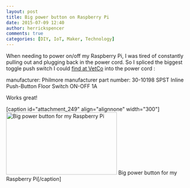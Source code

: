 ```yaml
---
layout: post
title: Big power button on Raspberry Pi
date: 2015-07-09 12:40
author: herrickspencer
comments: true
categories: [DIY, IoT, Maker, Technology]
---
```

When needing to power on/off my Raspberry Pi, I was tired of constantly pulling out and plugging back in the power cord. So I spliced the biggest toggle push switch I could <a href="http://www.vetco.net/catalog/product_info.php?cPath=114_121_219&amp;products_id=15054" target="_blank">find at VetCo</a> into the power cord :

manufacturer: Philmore
manufacturer part number: 30-10198
SPST Inline Push-Button Floor Switch ON-OFF 1A

Works great!

[caption id="attachment_249" align="alignnone" width="300"]<a href="https://herrickspencer.blog/wp-content/uploads/2015/07/wp_20150709_001.jpg"><img class="size-medium wp-image-249" src="https://herrickspencer.blog/wp-content/uploads/2015/07/wp_20150709_001.jpg?w=300" alt="Big power button for my Raspberry Pi" width="300" height="169" /></a> Big power button for my Raspberry Pi[/caption]
